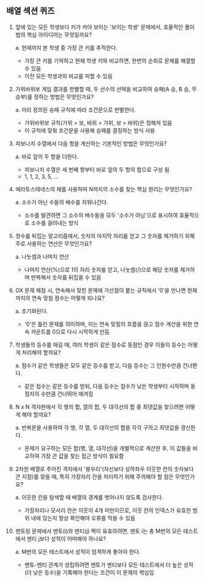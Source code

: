## 배열 섹션 퀴즈
1. 앞에 있는 모든 학생보다 키가 커야 보이는 '보이는 학생' 문제에서, 효율적인 풀이법의 핵심 아이디어는 무엇일까요?

    a. 현재까지 본 학생 중 가장 큰 키를 추적한다.
    * 가장 큰 키를 기억하고 현재 학생 키와 비교하면, 한번의 순회로 문제를 해결할 수 있음
    * 이전 모든 학생과의 비교를 피할 수 있음
2. 가위바위보 게임 결과를 판별할 때, 두 선수의 선택을 비교하여 승패(A 승, B 승, 무승부)를 정하는 방법은 무엇인가요?

    a. 미리 정의된 승패 규칙에 따라 조건문으로 판별한다.
    * 가위바위보 규칙(가위 > 보, 바위 > 가위, 보 > 바위)은 정해져 있음
    * 이 규칙에 맞춰 조건문을 사용해 승패를 결정하는 방식 사용
3. 피보나치 수열에서 다음 항을 계산하는 기본적인 방법은 무엇인가요?

    a. 바로 앞의 두 항을 더한다.
    * 피보나치 수열은 세 번째 항부터 바로 앞의 두 항의 합으로 구성 됨
    * 1, 1, 2, 3, 5, ...
4. 에라토스테네스의 체를 사용하여 N까지의 소수를 찾는 핵심 원리는 무엇인가요?

    a. 소수가 아닌 수들의 배수를 지워나간다.
    * 소수를 발견하면 그 소수의 배수들을 모두 '소수가 아님'으로 표시하여 효율적으로 소수를 걸러내는 방식
5. 정수를 뒤집는 알고리즘에서, 숫자의 마지막 자리를 얻고 그 숫자를 제거하기 위해 주로 사용하는 연산은 무엇인가요?

    a. 나눗셈과 나머지 연산
   - 나머지 연산(%)으로 1의 자리 숫자를 얻고, 나눗셈(/)으로 해당 숫자를 제거하며 반복해서 숫자를 뒤집을 수 있음
6. OX 문제 채점 시, 연속해서 맞힌 문제에 가산점이 붙는 규칙에서 '0'을 만나면 현재까지의 연속 맞힘 점수는 어떻게 되나요?

    a. 초기화된다.
    * '0'은 틀린 문제를 의미하며, 이는 연속 맞힘의 흐름을 끊고 점수 계산을 위한 연속 카운트를 0으로 다시 시작하게 만듬
7. 학생들의 등수를 매길 때, 여러 학생이 같은 점수로 동점인 경우 이들의 등수는 어떻게 처리해야 할까요?

    a. 점수가 같은 학생들은 모두 같은 등수를 받고, 다음 등수는 그 인원수만큼 건너뛴다.
    * 같은 점수는 같은 등수를 받되, 다음 등수는 점수가 낮은 학생부터 시작하며 동점자의 수만큼 건너뛰어 매겨짐
8. N x N 격자판에서 각 행의 합, 열의 합, 두 대각선의 합 중 최댓값을 찾으려면 어떻게 해야 할까요?

    a. 반복문을 사용하여 각 행, 각 열, 두 대각선의 합을 각각 구하고 최댓값을 갱신한다.
    * 문제가 요구하는 모든 합(행, 열, 대각선)을 개별적으로 계산한 후, 이 값들을 비교하여 가장 큰 값을 찾는 접근 방식이 필요함
9. 2차원 배열로 주어진 격자에서 '봉우리'(자신보다 상하좌우 이웃한 칸의 숫자보다 큰 지점)를 찾을 때, 특히 가장자리 칸을 처리하기 위해 주의해야 할 점은 무엇인가요?

    a. 이웃한 칸을 탐색할 때 배열의 경계를 벗어나지 않도록 검사한다.
    * 가장자리나 모서리 칸은 이웃이 4개 미만이므로, 이웃 칸의 인덱스가 유효한 범위 내에 있는지 항상 확인해야 오류를 막을 수 있음
10. 멘토링 문제에서 멘토(i)와 멘티(j) 짝이 유효하려면, 멘토 i는 총 M번의 모든 테스트에서 멘티 j보다 성적이 어떠해야 하나요?

    a. M번의 모든 테스트에서 성적이 엄격하게 좋아야 한다.
    * 멘토-멘티 관계가 성립하려면 멘토가 멘티보다 모든 테스트에서 더 높은 성적(더 낮은 등수)을 기록해야 한다는 조건이 이 문제의 핵심임